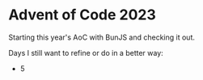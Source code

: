 # Advent of Code 2023

Starting this year's AoC with BunJS and checking it out.

Days I still want to refine or do in a better way:
- 5
